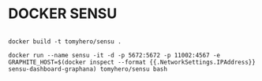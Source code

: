 DOCKER SENSU 
===========


```

docker build -t tomyhero/sensu .

docker run --name sensu -it -d -p 5672:5672 -p 11002:4567 -e GRAPHITE_HOST=$(docker inspect --format {{.NetworkSettings.IPAddress}} sensu-dashboard-graphana) tomyhero/sensu bash

```


